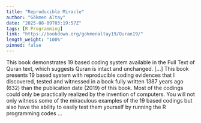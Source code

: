 ```yaml
---
title: "Reproducible Miracle"
author: "Gökmen Altay"
date: "2025-08-09T03:19:57Z"
tags: [R Programming]
link: "https://bookdown.org/gokmenaltay19/Quran19/"
length_weight: "100%"
pinned: false
---
```


This book demonstrates 19 based coding system available in the Full Text of Quran text, which suggests Quran is intact and unchanged. [...] This book presents 19 based system with reproducible coding evidences that I discovered, tested and witnessed in a book fully written 1387 years ago (632) than the publication date (2019) of this book. Most of the codings could only be practically realized by the invention of computers. You will not only witness some of the miraculous examples of the 19 based codings but also have the ability to easily test them yourself by running the R programming codes  ...
